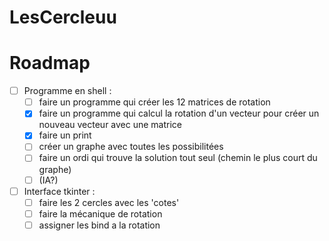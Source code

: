 # LesCercleuu

# Roadmap
- [ ] Programme en shell :
    - [ ] faire un programme qui créer les 12 matrices de rotation
    - [x] faire un programme qui calcul la rotation d'un vecteur pour créer un nouveau vecteur avec une matrice
    - [x] faire un print
    - [ ] créer un graphe avec toutes les possibilitées
    - [ ] faire un ordi qui trouve la solution tout seul (chemin le plus court du graphe)
    - [ ] (IA?)
- [ ] Interface tkinter :
    - [ ] faire les 2 cercles avec les 'cotes'
    - [ ] faire la mécanique de rotation
    - [ ] assigner les bind a la rotation
